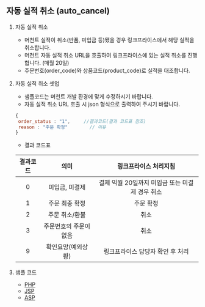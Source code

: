 ## 자동 실적 취소 (auto_cancel)

1. 자동 실적 취소

   * 머천트 실적이 취소(반품, 미입금 등)됐을 경우 링크프라이스에서 해당 실적을 취소합니다.
   * 머천트 자동 실적 취소 URL을 호출하여 링크프라이스에 있는 실적 취소를 진행합니다. (매월 20일)
   * 주문번호(order_code)와 상품코드(product_code)로 실적을 대조합니다.

2. 자동 실적 취소 셋업

   * 샘플코드는 머천트 개발 환경에 맞게 수정하시기 바랍니다.
   * 자동 실적 취소 URL 호출 시 json 형식으로 출력하여 주시기 바랍니다.

   ```javascript
   {
   	order_status : "1",		//결과코드(결과 코드표 참조)
   	reason : "주문 확정"		// 이유
   }
   ```

   * 결과 코드표

   | 결과코드 |          의미          |              링크프라이스 처리지침              |
   | :------: | :--------------------: | :---------------------------------------------: |
   |    0     |     미입금, 미결제     | 결제 익월 20일까지 미입금 또는 미결제 경우 취소 |
   |    1     |     주문 최종 확정     |                    주문 확정                    |
   |    2     |     주문 취소/환불     |                      취소                       |
   |    3     | 주문번호의 주문이 없음 |                      취소                       |
   |    9     |   확인요망(예외상황)   |        링크프라이스 담당자 확인 후 처리         |

3. 샘플 코드

   * [PHP](https://github.com/linkprice/MerchantSetup/blob/master/CPS/PHP/auto_cancel.php)
   * [JSP](https://github.com/linkprice/MerchantSetup/blob/master/CPS/JSP/auto_cancel.jsp)
   * [ASP](https://github.com/linkprice/MerchantSetup/blob/master/CPS/ASP/auto_cancel.asp)